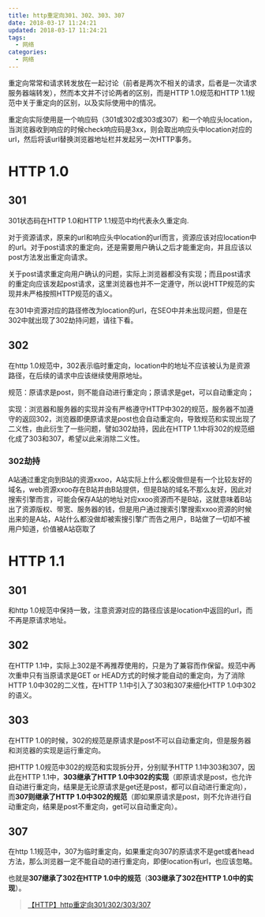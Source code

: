 ```yaml
---
title: http重定向301、302、303、307
date: 2018-03-17 11:24:21
updated: 2018-03-17 11:24:21
tags:
  - 网络
categories: 
  - 网络
---
```


重定向常常和请求转发放在一起讨论（前者是两次不相关的请求，后者是一次请求服务器端转发），然而本文并不讨论两者的区别，而是HTTP 1.0规范和HTTP 1.1规范中关于重定向的区别，以及实际使用中的情况。

重定向实际使用是一个响应码（301或302或303或307）和一个响应头location，当浏览器收到响应的时候check响应码是3xx，则会取出响应头中location对应的url，然后将该url替换浏览器地址栏并发起另一次HTTP事务。

<!-- more -->

# HTTP 1.0
## 301
301状态码在HTTP 1.0和HTTP 1.1规范中均代表永久重定向.

对于资源请求，原来的url和响应头中location的url而言，资源应该对应location中的url。对于post请求的重定向，还是需要用户确认之后才能重定向，并且应该以post方法发出重定向请求。

关于post请求重定向用户确认的问题，实际上浏览器都没有实现；而且post请求的重定向应该发起post请求，这里浏览器也并不一定遵守，所以说HTTP规范的实现并未严格按照HTTP规范的语义。

在301中资源对应的路径修改为location的url，在SEO中并未出现问题，但是在302中就出现了302劫持问题，请往下看。

## 302
在http 1.0规范中，302表示临时重定向，location中的地址不应该被认为是资源路径，在后续的请求中应该继续使用原地址。

规范：原请求是post，则不能自动进行重定向；原请求是get，可以自动重定向；

实现：浏览器和服务器的实现并没有严格遵守HTTP中302的规范，服务器不加遵守的返回302，浏览器即便原请求是post也会自动重定向，导致规范和实现出现了二义性，由此衍生了一些问题，譬如302劫持，因此在HTTP 1.1中将302的规范细化成了303和307，希望以此来消除二义性。

### 302劫持
A站通过重定向到B站的资源xxoo，A站实际上什么都没做但是有一个比较友好的域名，web资源xxoo存在B站并由B站提供，但是B站的域名不那么友好，因此对搜索引擎而言，可能会保存A站的地址对应xxoo资源而不是B站，这就意味着B站出了资源版权、带宽、服务器的钱，但是用户通过搜索引擎搜索xxoo资源的时候出来的是A站，A站什么都没做却被索搜引擎广而告之用户，B站做了一切却不被用户知道，价值被A站窃取了

# HTTP 1.1
## 301
和http 1.0规范中保持一致，注意资源对应的路径应该是location中返回的url，而不再是原请求地址。

## 302
在HTTP 1.1中，实际上302是不再推荐使用的，只是为了兼容而作保留。规范中再次重申只有当原请求是GET or HEAD方式的时候才能自动的重定向，为了消除HTTP 1.0中302的二义性，在HTTP 1.1中引入了303和307来细化HTTP 1.0中302的语义。

## 303
在HTTP 1.0的时候，302的规范是原请求是post不可以自动重定向，但是服务器和浏览器的实现是运行重定向。

把HTTP 1.0规范中302的规范和实现拆分开，分别赋予HTTP 1.1中303和307，因此在HTTP 1.1中，**303继承了HTTP 1.0中302的实现**（即原请求是post，也允许自动进行重定向，结果是无论原请求是get还是post，都可以自动进行重定向），而**307则继承了HTTP 1.0中302的规范**（即如果原请求是post，则不允许进行自动重定向，结果是post不重定向，get可以自动重定向）。

## 307
在http 1.1规范中，307为临时重定向，如果重定向307的原请求不是get或者head方法，那么浏览器一定不能自动的进行重定向，即便location有url，也应该忽略。

也就是**307继承了302在HTTP 1.0中的规范**（**303继承了302在HTTP 1.0中的实现**）。

> [【HTTP】http重定向301/302/303/307](http://blog.csdn.net/reliveit/article/details/50776984)